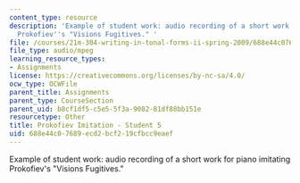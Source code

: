 ```yaml
---
content_type: resource
description: 'Example of student work: audio recording of a short work for piano imitating
  Prokofiev''s "Visions Fugitives." '
file: /courses/21m-304-writing-in-tonal-forms-ii-spring-2009/688e44c07689ecd2bcf219cfbcc9eaef_fugitives5.mp3
file_type: audio/mpeg
learning_resource_types:
- Assignments
license: https://creativecommons.org/licenses/by-nc-sa/4.0/
ocw_type: OCWFile
parent_title: Assignments
parent_type: CourseSection
parent_uid: b8cf1df5-c5e5-5f3a-9082-81df88bb151e
resourcetype: Other
title: Prokofiev Imitation - Student 5
uid: 688e44c0-7689-ecd2-bcf2-19cfbcc9eaef
---
```

Example of student work: audio recording of a short work for piano imitating Prokofiev's "Visions Fugitives." 